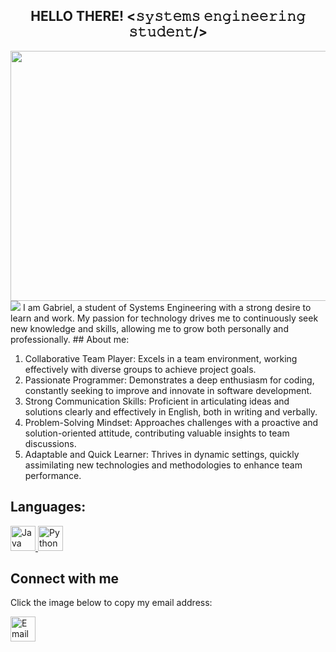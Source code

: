 
<div align="center">
  <h2> HELLO THERE! <𝚜𝚢𝚜𝚝𝚎𝚖𝚜 𝚎𝚗𝚐𝚒𝚗𝚎𝚎𝚛𝚒𝚗𝚐 𝚜𝚝𝚞𝚍𝚎𝚗𝚝/> </h2>
</div>

</a></h1>

<img src="https://github.com/GabrielChaconA/ChaconArellanoGabriel-POO-GrupoA-20241/blob/examen/unidad4/@gabochack7.png?raw=true" width="1000" height="400">
<img src="https://user-images.githubusercontent.com/73097560/115834477-dbab4500-a447-11eb-908a-139a6edaec5c.gif">
I am Gabriel, a student of Systems Engineering with a strong desire to learn and work. My passion for technology drives me to continuously seek new knowledge and skills, allowing me to grow both personally and professionally.
## About me:

1. Collaborative Team Player: Excels in a team environment, working effectively with diverse groups to achieve project goals.
2. Passionate Programmer: Demonstrates a deep enthusiasm for coding, constantly seeking to improve and innovate in software development.
3. Strong Communication Skills: Proficient in articulating ideas and solutions clearly and effectively in English, both in writing and verbally.
4. Problem-Solving Mindset: Approaches challenges with a proactive and solution-oriented attitude, contributing valuable insights to team discussions.
5. Adaptable and Quick Learner: Thrives in dynamic settings, quickly assimilating new technologies and methodologies to enhance team performance.

## Languages:

<a href="https://getbootstrap.com" target="_blank" rel="noreferrer">
    <img src="https://brandslogos.com/wp-content/uploads/thumbs/java-logo-vector-1.svg" alt="Java" width="40" height="40"/>
</a>
<a href="https://www.cprogramming.com/" target="_blank" rel="noreferrer">
    <img src="https://upload.wikimedia.org/wikipedia/commons/thumb/c/c3/Python-logo-notext.svg/935px-Python-logo-notext.svg.png" alt="Python" width="40" height="40"/>
</a>

## Connect with me

Click the image below to copy my email address:

<a href="gabochack7@gmial.com">
    <img src="https://cdn-icons-png.flaticon.com/512/281/281769.png" alt="Email me" width="40" height="40">
</a>

